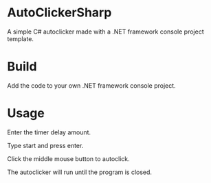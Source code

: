 # AutoClickerSharp
A simple C# autoclicker made with a .NET framework console project template.

# Build
Add the code to your own .NET framework console project.

# Usage
Enter the timer delay amount.

Type start and press enter.

Click the middle mouse button to autoclick.

The autoclicker will run until the program is closed.
